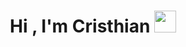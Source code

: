 <h1 align="center">Hi , I'm Cristhian <img src="https://media.giphy.com/media/hvRJCLFzcasrR4ia7z/giphy.gif" width="35"></h1>

<!--
**CristhianGM/CristhianGM** is a ✨ _special_ ✨ repository because its `README.md` (this file) appears on your GitHub profile.

Here are some ideas to get you started:

- 🔭 I’m currently working on ...
- 🌱 I’m currently learning ...
- 👯 I’m looking to collaborate on ...
- 🤔 I’m looking for help with ...
- 💬 Ask me about ...
- 📫 How to reach me: ...
- 😄 Pronouns: ...
- ⚡ Fun fact: ...
-->

